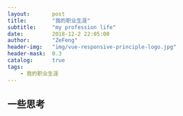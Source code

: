```yaml
---
layout:       post
title:        "我的职业生涯"
subtitle:     "my profession life"
date:         2018-12-2 22:05:00
author:       "ZeFeng"
header-img:   "img/vue-responsive-principle-logo.jpg"
header-mask:  0.3
catalog:      true
tags:
    - 我的职业生涯
---
```


## 一些思考

